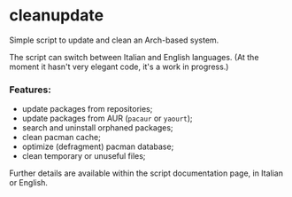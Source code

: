 # cleanupdate

Simple script to update and clean an Arch-based system.

The script can switch between Italian and English languages.
(At the moment it hasn't very elegant code, it's a work in progress.)

### Features:

 - update packages from repositories;
 - update packages from AUR (`pacaur` or `yaourt`);
 - search and uninstall orphaned packages;
 - clean pacman cache;
 - optimize (defragment) pacman database;
 - clean temporary or unuseful files;

Further details are available within the script documentation page, in Italian or English.
